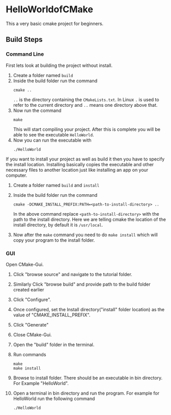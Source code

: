 # HelloWorldofCMake

This a very basic cmake project for beginners.

## Build Steps

### Command Line

First lets look at building the project without install.

1. Create a folder named `build`
2. Inside the build folder run the command
    ```
    cmake ..
    ```
    `..` is the directory containing the `CMakeLists.txt`. In Linux `.` is used to refer to the current directory and `..` means one directory above that.
3. Now run the command
    ```
    make
    ```
    This will start compiling your project. After this is complete you will be able to see the executable `HelloWorld`.
4. Now you can run the executable with
    ```
    ./HelloWorld
    ```

If you want to install your project as well as build it then you have to specify the install location. Installing basically copies the executable and other necessary files to another location just like installing an app on your computer. 

1. Create a folder named `build` and `install`
2. Inside the build folder run the command
    ```
    cmake -DCMAKE_INSTALL_PREFIX:PATH=<path-to-install-directory> ..
    ```
    
    In the above command replace `<path-to-install-directory>` with the path to the install directory. Here we are telling cmake the location of the install directory, by default it is `/usr/local`.

3. Now after the `make` command you need to do `make install` which will copy your program to the install folder.

### GUI

Open CMake-Gui. 


1. Click "browse source" and navigate to the tutorial folder.
2. Similarly Click "browse build" and provide path to the build folder created earlier
3. Click "Configure".
4. Once configured, set the Install directory("install" folder location) as the value of "CMAKE_INSTALL_PREFIX".
5. Click "Generate"
6. Close CMake-Gui.
7. Open the "build" folder in the terminal.
8. Run commands 
    ```
    make
    make install
    ```
9. Browse to install folder. There should be an executable in bin directory. For Example "HelloWorld".

10. Open a terminal in bin directory and run the program. For example for HelloWorld run the following command
    ```
    ./HelloWorld
    ``` 

